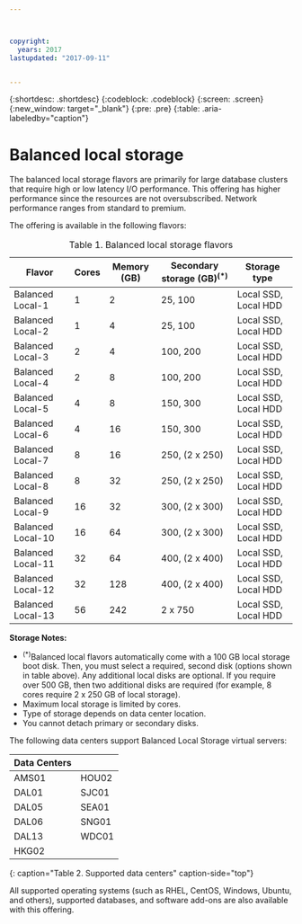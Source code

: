 ```yaml
---



copyright:
  years: 2017
lastupdated: "2017-09-11"


---
```


{:shortdesc: .shortdesc}
{:codeblock: .codeblock}
{:screen: .screen}
{:new_window: target="_blank"}
{:pre: .pre}
{:table: .aria-labeledby="caption"}

# Balanced local storage
The balanced local storage flavors are primarily for large database clusters that require high or low latency I/O performance. This offering has higher performance since the resources are not oversubscribed. Network performance ranges from standard to premium.

The offering is available in the following flavors:

<table>
<CAPTION>Table 1. Balanced local storage flavors</CAPTION>
<THEAD>
<TR>
<th>Flavor</th>
<th>Cores</th>
<th>Memory (GB)</th>
<th>Secondary storage (GB)<sup>(*)</sup></th>
<th>Storage type</th>
</TR>
</THEAD>
<TBODY>
<tr>
<td>Balanced Local-1</td>
<td>1</td>
<td>2</td>
<td>25, 100</td>
<td>Local SSD, Local HDD</td>
</tr>
<tr>
<td>Balanced Local-2</td>
<td>1</td>
<td>4</td>
<td>25, 100</td>
<td>Local SSD, Local HDD</td>
</tr>
<tr>
<td>Balanced Local-3</td>
<td>2</td>
<td>4</td>
<td>100, 200</td>
<td>Local SSD, Local HDD</td>
</tr>
<tr>
<td>Balanced Local-4</td>
<td>2</td>
<td>8</td>
<td>100, 200</td>
<td>Local SSD, Local HDD</td>
</tr>
<tr>
<td>Balanced Local-5</td>
<td>4</td>
<td>8</td>
<td>150, 300</td>
<td>Local SSD, Local HDD</td>
</tr>
<tr>
<td>Balanced Local-6</td>
<td>4</td>
<td>16</td>
<td>150, 300</td>
<td>Local SSD, Local HDD</td>
</tr>
<tr>
<td>Balanced Local-7</td>
<td>8</td>
<td>16</td>
<td>250, (2 x 250)</td>
<td>Local SSD, Local HDD</td>
</tr>
<tr>
<td>Balanced Local-8</td>
<td>8</td>
<td>32</td>
<td>250, (2 x 250)</td>
<td>Local SSD, Local HDD</td>
</tr>
<tr>
<td>Balanced Local-9</td>
<td>16</td>
<td>32</td>
<td>300, (2 x 300)</td>
<td>Local SSD, Local HDD</td>
</tr>
<tr>
<td>Balanced Local-10</td>
<td>16</td>
<td>64</td>
<td>300, (2 x 300)</td>
<td>Local SSD, Local HDD</td>
</tr>
<tr>
<td>Balanced Local-11</td>
<td>32</td>
<td>64</td>
<td>400, (2 x 400)</td>
<td>Local SSD, Local HDD</td>
</tr>
<tr>
<td>Balanced Local-12</td>
<td>32</td>
<td>128</td>
<td>400, (2 x 400)</td>
<td>Local SSD, Local HDD</td>
</tr>
<tr>
<td>Balanced Local-13</td>
<td>56</td>
<td>242</td>
<td>2 x 750</td>
<td>Local SSD, Local HDD</td>
</tr>
</TBODY>
</table>

**Storage Notes:**
* <sup>(*)</sup>Balanced local flavors automatically come with a 100 GB local storage boot disk. Then, you must select a required, second disk (options shown in table above). Any additional local disks are optional. If you require over 500 GB, then two additional disks are required (for example, 8 cores require 2 x 250 GB of local storage).
*	Maximum local storage is limited by cores. 
*	Type of storage depends on data center location.
*	You cannot detach primary or secondary disks.


The following data centers support Balanced Local Storage virtual servers:

|Data Centers |        |
|------------ |------  |  
|AMS01        |HOU02   |
|DAL01        |SJC01   | 
|DAL05        |SEA01   |
|DAL06        |SNG01   |
|DAL13        |WDC01   |        
|HKG02        |        | 
{: caption="Table 2. Supported data centers" caption-side="top"}

All supported operating systems (such as RHEL, CentOS, Windows, Ubuntu, and others), supported  databases, and software add-ons are also available with this offering.  
